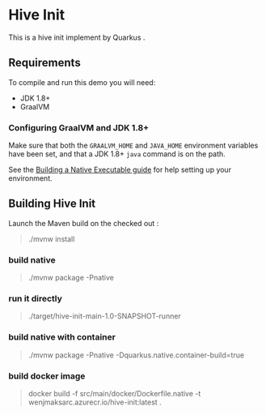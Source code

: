 # Hive Init

This is a hive init implement by Quarkus .


## Requirements

To compile and run this demo you will need:

- JDK 1.8+
- GraalVM

### Configuring GraalVM and JDK 1.8+

Make sure that both the `GRAALVM_HOME` and `JAVA_HOME` environment variables have
been set, and that a JDK 1.8+ `java` command is on the path.

See the [Building a Native Executable guide](https://quarkus.io/guides/building-native-image-guide)
for help setting up your environment.

## Building Hive Init

Launch the Maven build on the checked out :

> ./mvnw install

### build native


> ./mvnw package -Pnative 

### run it directly 

>./target/hive-init-main-1.0-SNAPSHOT-runner

### build native with container


> ./mvnw package -Pnative -Dquarkus.native.container-build=true


### build docker image


> docker build -f src/main/docker/Dockerfile.native -t wenjmaksarc.azurecr.io/hive-init:latest  .

